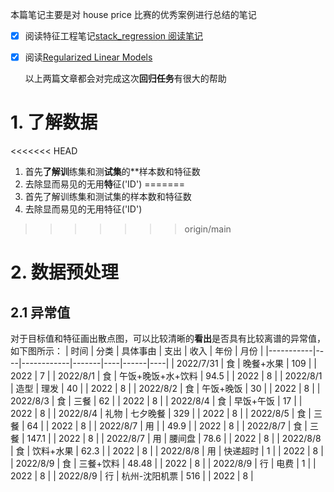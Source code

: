 
本篇笔记主要是对 house price 比赛的优秀案例进行总结的笔记
- [x] 阅读特征工程笔记[stack_regression 阅读笔记](stack_regression%20阅读笔记.md)
- [x] 阅读[Regularized Linear Models](https://www.kaggle.com/apapiu/regularized-linear-models)


	以上两篇文章都会对完成这次**回归任务**有很大的帮助



# 1. 了解数据
<<<<<<< HEAD
1. 首先**了解训**练集和测**试集**的**样本数和特征数
2. 去除显而易见的无用**特**征('ID')
=======
1. 首先了解训练集和测试集的样本数和特征数
2. 去除显而易见的无用特征('ID')
>>>>>>> origin/main


# 2. 数据预处理

## 2.1 异常值

对于目标值和特征画出散点图，可以比较清晰的**看出**是否具有比较离谱的异常值，如下图所示：
| 时间        | 分类 | 具体事由       | 支出    | 收入 | 年份   | 月份 |
|-----------|----|------------|-------|----|------|----|
| 2022/7/31 | 食  | 晚餐+水果      | 109   |    | 2022 | 7  |
| 2022/8/1  | 食  | 午饭+晚饭+水+饮料 | 94.5  |    | 2022 | 8  |
| 2022/8/1  | 造型 | 理发         | 40    |    | 2022 | 8  |
| 2022/8/2  | 食  | 午饭+晚饭      | 30    |    | 2022 | 8  |
| 2022/8/3  | 食  | 三餐         | 62    |    | 2022 | 8  |
| 2022/8/4  | 食  | 早饭+午饭      | 17    |    | 2022 | 8  |
| 2022/8/4  | 礼物 | 七夕晚餐       | 329   |    | 2022 | 8  |
| 2022/8/5  | 食  | 三餐         | 64    |    | 2022 | 8  |
| 2022/8/7  | 用  |            | 49.9  |    | 2022 | 8  |
| 2022/8/7  | 食  | 三餐         | 147.1 |    | 2022 | 8  |
| 2022/8/7  | 用  | 腰间盘        | 78.6  |    | 2022 | 8  |
| 2022/8/8  | 食  | 饮料+水果      | 62.3  |    | 2022 | 8  |
| 2022/8/8  | 用  | 快递超时       | 1     |    | 2022 | 8  |
| 2022/8/9  | 食  | 三餐+饮料      | 48.48 |    | 2022 | 8  |
| 2022/8/9  | 行  | 电费         | 1     |    | 2022 | 8  |
| 2022/8/9  | 行  | 杭州-沈阳机票    | 516   |    | 2022 | 8  |
